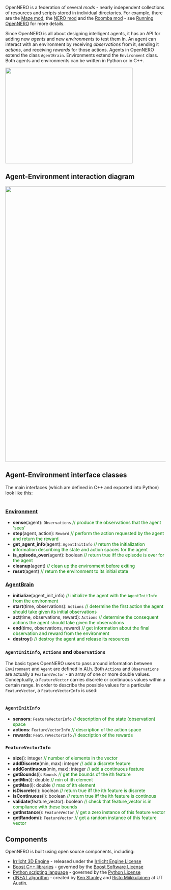 OpenNERO is a federation of several _mods_ - nearly independent
collections of resources and scripts stored in individual directories.
For example, there are the [Maze mod](MazeMod.md), the [NERO mod](NeroMod.md)
and the [Roomba mod](RoombaMod.md) - see [Running OpenNERO](RunningOpenNero.md)
for more details.

Since OpenNERO is all about designing intelligent agents, it has an
API for adding new _agents_ and new _environments_ to test them in.
An agent can interact with an environment by receiving _observations_
from it, sending it _actions_, and receiving _rewards_ for those
actions. Agents in OpenNERO extend the class `AgentBrain`.
Environments extend the `Environment` class. Both agents and
environments can be written in Python or in C++.

<img src='http://opennero.googlecode.com/svn/wiki/agent-environment-loop.png' height='300' width='400></img'>

<h2>Agent-Environment interaction diagram</h2>

<img src='http://opennero.googlecode.com/svn/wiki/agent-environment-sequence.png' height='864' width='553></img'>

<h2>Agent-Environment interface classes</h2>

The main interfaces (which are defined in C++ and exported into Python) look like this:<br>
<br>
<h3><a href='http://code.google.com/p/opennero/source/browse/trunk/source/ai/Environment.h'>Environment</a></h3>
<ul><li><b>sense</b>(agent): <code>Observations</code> <font color='green'>// produce the observations that the agent 'sees'</font>
</li><li><b>step</b>(agent, action): <code>Reward</code> <font color='green'>// perform the action requested by the agent and return the reward</font>
</li><li><b>get_agent_info</b>(agent): <code>AgentInitInfo</code> <font color='green'>// return the initialization information describing the state and action spaces for the agent</font>
</li><li><b>is_episode_over</b>(agent): boolean <font color='green'>// return true iff the episode is over for the agent</font>
</li><li><b>cleanup</b>(agent) <font color='green'>// clean up the environment before exiting</font>
</li><li><b>reset</b>(agent) <font color='green'>// return the environment to its initial state</font></li></ul>

<h3><a href='http://code.google.com/p/opennero/source/browse/trunk/source/ai/AgentBrain.h'>AgentBrain</a></h3>
<ul><li><b>initialize</b>(agent_init_info) <font color='green'>// initialize the agent with the <code>AgentInitInfo</code> from the environment</font>
</li><li><b>start</b>(time, observations): <code>Actions</code> <font color='green'>// determine the first action the agent should take given its initial observations</font>
</li><li><b>act</b>(time, observations, reward): <code>Actions</code> <font color='green'>// determine the consequent actions the agent should take given the observations</font>
</li><li><b>end</b>(time, observations, reward) <font color='green'>// get information about the final observation and reward from the environment</font>
</li><li><b>destroy</b>() <font color='green'>// destroy the agent and release its resources</font></li></ul>

<h3><code>AgentInitInfo</code>, <code>Actions</code> and <code>Observations</code></h3>

The basic types OpenNERO uses to pass around information between <code>Environment</code> and <code>Agent</code> are defined in <a href='http://code.google.com/p/opennero/source/browse/trunk/source/ai/AI.h'>AI.h</a>. Both <code>Actions</code> and <code>Observations</code> are actually a <code>FeatureVector</code> - an array of one or more double values. Conceptually, a <code>FeatureVector</code> carries discrete or continuous values within a certain range. In order to describe the possible values for a particular <code>FeatureVector</code>, a <code>FeatureVectorInfo</code> is used:<br>
<br>
<h3><code>AgentInitInfo</code></h3>
<ul><li><b>sensors</b>: <code>FeatureVectorInfo</code> <font color='green'>// description of the state (observation) space</font>
</li><li><b>actions</b>: <code>FeatureVectorInfo</code> <font color='green'>// description of the action space</font>
</li><li><b>rewards</b>: <code>FeatureVectorInfo</code> <font color='green'>// description of the rewards</font></li></ul>

<h3><code>FeatureVectorInfo</code></h3>
<ul><li><b>size</b>(): integer <font color='green'>// number of elements in the vector</font>
</li><li><b>addDiscrete</b>(min, max): integer <font color='green'> // add a discrete feature</font>
</li><li><b>addContinuous</b>(min, max): integer <font color='green'> // add a continuous feature</font>
</li><li><b>getBounds</b>(i): <code>Bounds</code> <font color='green'> // get the bounds of the ith feature</font>
</li><li><b>getMin</b>(i): double <font color='green'>// min of ith element</font>
</li><li><b>getMax</b>(i): double <font color='green'>// max of ith element</font>
</li><li><b>isDiscrete</b>(i): boolean <font color='green'>// return true iff the ith feature is discrete</font>
</li><li><b>isContinuous</b>(i): boolean <font color='green'>// return true iff the ith feature is continous</font>
</li><li><b>validate</b>(feature_vector): boolean <font color='green'>// check that feature_vector is in compliance with these bounds</font>
</li><li><b>getInstance</b>(): <code>FeatureVector</code> <font color='green'>// get a zero instance of this feature vector</font>
</li><li><b>getRandom</b>(): <code>FeatureVector</code> <font color='green'>// get a random instance of this feature vector</font></li></ul>

<h2>Components</h2>

OpenNERO is built using open source components, including:<br>
<ul><li><a href='http://irrlicht.sourceforge.net/'>Irrlicht 3D Engine</a> - released under the <a href='http://irrlicht.sourceforge.net/license.html'>Irrlicht Engine License</a>
</li><li><a href='http://www.boost.org/'>Boost C++ libraries</a> - governed by the <a href='http://www.boost.org/users/license.html'>Boost Software License</a>
</li><li><a href='http://www.python.org/'>Python scripting language</a> - governed by the <a href='http://www.python.org/psf/license/'>Python License</a>
</li><li><a href='http://nn.cs.utexas.edu/?rtNEAT'>rtNEAT algorithm</a> - created by <a href='http://www.cs.ucf.edu/~kstanley/'>Ken Stanley</a> and <a href='http://www.cs.utexas.edu/~risto/'>Risto Miikkulainen</a> at UT Austin.